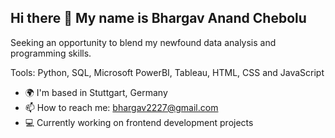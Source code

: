 ## Hi there 👋 My name is Bhargav Anand Chebolu

Seeking an opportunity to blend my newfound data analysis and programming skills.

Tools: Python, SQL, Microsoft PowerBI, Tableau, HTML, CSS and JavaScript

- 🌍  I'm based in Stuttgart, Germany
- 📫  How to reach me: bhargav2227@gmail.com
- 💻  Currently working on frontend development projects


<!--
**bhargavchebolu/bhargavchebolu** is a ✨ _special_ ✨ repository because its `README.md` (this file) appears on your GitHub profile.

Here are some ideas to get you started:

- 🔭 I’m currently working on ...
- 🌱 I’m currently learning ...
- 👯 I’m looking to collaborate on ...
- 🤔 I’m looking for help with ...
- 💬 Ask me about ...
- 📫 How to reach me: ...
- 😄 Pronouns: ...
- ⚡ Fun fact: ...
-->
